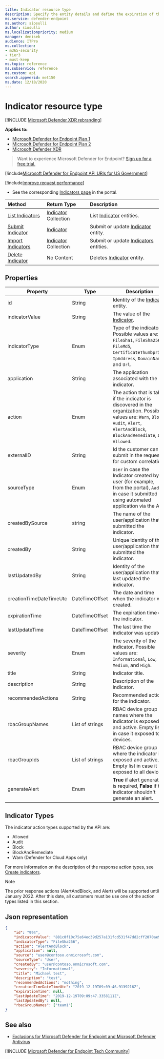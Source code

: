 ```yaml
---
title: Indicator resource type
description: Specify the entity details and define the expiration of the indicator using Microsoft Defender for Endpoint.
ms.service: defender-endpoint
ms.author: siosulli
author: siosulli
ms.localizationpriority: medium
manager: deniseb
audience: ITPro
ms.collection: 
- m365-security
- tier3
- must-keep
ms.topic: reference
ms.subservice: reference
ms.custom: api
search.appverid: met150
ms.date: 12/18/2020
---
```


# Indicator resource type

[!INCLUDE [Microsoft Defender XDR rebranding](../../includes/microsoft-defender.md)]

**Applies to:**

- [Microsoft Defender for Endpoint Plan 1](https://go.microsoft.com/fwlink/?linkid=2154037)
- [Microsoft Defender for Endpoint Plan 2](https://go.microsoft.com/fwlink/?linkid=2154037)
- [Microsoft Defender XDR](https://go.microsoft.com/fwlink/?linkid=2118804)

> Want to experience Microsoft Defender for Endpoint? [Sign up for a free trial.](https://signup.microsoft.com/create-account/signup?products=7f379fee-c4f9-4278-b0a1-e4c8c2fcdf7e&ru=https://aka.ms/MDEp2OpenTrial?ocid=docs-wdatp-exposedapis-abovefoldlink)

[!include[Microsoft Defender for Endpoint API URIs for US Government](../../includes/microsoft-defender-api-usgov.md)]

[!include[Improve request performance](../../includes/improve-request-performance.md)]

- See the corresponding [Indicators page](https://securitycenter.windows.com/preferences2/custom_ti_indicators/files) in the portal.

Method|Return Type|Description
:---|:---|:---
[List Indicators](get-ti-indicators-collection.md)|[Indicator](ti-indicator.md) Collection|List [Indicator](ti-indicator.md) entities.
[Submit Indicator](post-ti-indicator.md)|[Indicator](ti-indicator.md)|Submit or update [Indicator](ti-indicator.md) entity.
[Import Indicators](import-ti-indicators.md)|[Indicator](ti-indicator.md) Collection|Submit or update [Indicators](ti-indicator.md) entities.
[Delete Indicator](delete-ti-indicator-by-id.md)|No Content|Deletes [Indicator](ti-indicator.md) entity.

## Properties

|Property|Type|Description |
|---|---|--|
|id|String|Identity of the [Indicator](../ti-indicator.md) entity.|
|indicatorValue|String|The value of the [Indicator](../ti-indicator.md).|
|indicatorType|Enum|Type of the indicator. Possible values are: `FileSha1`, `FileSha256`, `FileMd5`, `CertificateThumbprint`, `IpAddress`, `DomainName`, and `Url`.|
|application|String|The application associated with the indicator.|
|action|Enum|The action that is taken if the indicator is discovered in the organization. Possible values are: `Warn`, `Block`, `Audit`, `Alert`, `AlertAndBlock`, `BlockAndRemediate`, and `Allowed`.|
|externalID|String|Id the customer can submit in the request for custom correlation.|
|sourceType|Enum|`User` in case the Indicator created by a user (for example, from the portal), `AadApp` in case it submitted using automated application via the API.|
|createdBySource|string|The name of the user/application that submitted the indicator.|
|createdBy|String|Unique identity of the user/application that submitted the indicator.|
|lastUpdatedBy|String|Identity of the user/application that last updated the indicator.|
|creationTimeDateTimeUtc|DateTimeOffset|The date and time when the indicator was created.|
|expirationTime|DateTimeOffset|The expiration time of the indicator.|
|lastUpdateTime|DateTimeOffset|The last time the indicator was updated.|
|severity|Enum|The severity of the indicator. Possible values are: `Informational`, `Low`, `Medium`, and `High`.|
|title|String|Indicator title.|
|description|String|Description of the indicator.|
|recommendedActions|String|Recommended actions for the indicator.|
|rbacGroupNames|List of strings|RBAC device group names where the indicator is exposed and active. Empty list in case it exposed to all devices.|
|rbacGroupIds|List of strings|RBAC device group IDs where the indicator is exposed and active. Empty list in case it exposed to all devices.|
|generateAlert|Enum|**True** if alert generation is required, **False** if this indicator shouldn't generate an alert.|

## Indicator Types

The indicator action types supported by the API are:

- Allowed
- Audit
- Block
- BlockAndRemediate
- Warn (Defender for Cloud Apps only)

For more information on the description of the response action types, see [Create indicators](../manage-indicators.md).

> [!NOTE]
>
> The prior response actions (AlertAndBlock, and Alert) will be supported until January 2022. After this date, all customers must be use one of the action types listed in this section.

## Json representation

```json
{
    "id": "994",
    "indicatorValue": "881c0f10c75e64ec39d257a131fcd531f47dd2cff2070ae94baa347d375126fd",
    "indicatorType": "FileSha256",
    "action": "AlertAndBlock",
    "application": null,
    "source": "user@contoso.onmicrosoft.com",
    "sourceType": "User",
    "createdBy": "user@contoso.onmicrosoft.com",
    "severity": "Informational",
    "title": "Michael test",
    "description": "test",
    "recommendedActions": "nothing",
    "creationTimeDateTimeUtc": "2019-12-19T09:09:46.9139216Z",
    "expirationTime": null,
    "lastUpdateTime": "2019-12-19T09:09:47.3358111Z",
    "lastUpdatedBy": null,
    "rbacGroupNames": ["team1"]
}
```

## See also

- [Exclusions for Microsoft Defender for Endpoint and Microsoft Defender Antivirus](../defender-endpoint-antivirus-exclusions.md)

[!INCLUDE [Microsoft Defender for Endpoint Tech Community](../../includes/defender-mde-techcommunity.md)]

